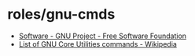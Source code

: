 # roles/gnu-cmds
- [Software - GNU Project - Free Software Foundation](https://www.gnu.org/software/software/)
- [List of GNU Core Utilities commands - Wikipedia](https://en.wikipedia.org/wiki/List_of_GNU_Core_Utilities_commands)

